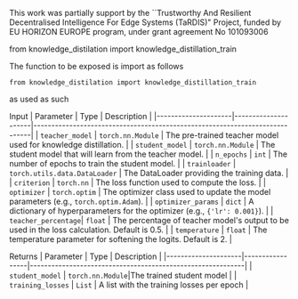 This work was partially support by the ``Trustworthy And Resilient Decentralised Intelligence For Edge Systems (TaRDIS)" Project, funded by EU HORIZON EUROPE program, under grant agreement No 101093006


from knowledge_distilation import knowledge_distillation_train

The function to be exposed is import as follows

`from knowledge_distilation import knowledge_distillation_train`

as used as such

Input
| Parameter           | Type                | Description                                                                 |
|---------------------|---------------------|-----------------------------------------------------------------------------|
| `teacher_model`     | `torch.nn.Module`   | The pre-trained teacher model used for knowledge distillation.              |
| `student_model`     | `torch.nn.Module`   | The student model that will learn from the teacher model.                   |
| `n_epochs`          | `int`               | The number of epochs to train the student model.                            |
| `trainloader`       | `torch.utils.data.DataLoader` | The DataLoader providing the training data.                                 |
| `criterion`         | `torch.nn`   | The loss function used to compute the loss.                                 |
| `optimizer`         | `torch.optim`       | The optimizer class used to update the model parameters (e.g., `torch.optim.Adam`). |
| `optimizer_params`  | `dict`              | A dictionary of hyperparameters for the optimizer (e.g., `{'lr': 0.001}`).  |
| `teacher_percentage`| `float`             | The percentage of teacher model's output to be used in the loss calculation. Default is 0.5. |
| `temperature`       | `float`             | The temperature parameter for softening the logits. Default is 2.           |

Returns 
| Parameter           | Type            |  Description                                                                 |
|---------------------|-----------------|------------------------------------------------------------|
| `student_model`     |  `torch.nn.Module`|The trained student model                |
| `training_losses`     |   `List`       |    A list with the training losses per epoch          |

